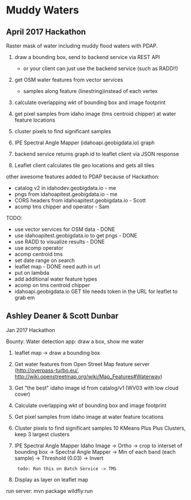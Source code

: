 # Muddy Waters
## April 2017 Hackathon

Raster mask of water including muddy flood waters with PDAP.

1. draw a bounding box, send to backend service via REST API
    - or your client can just use the backend service (such as RADD!!)

2. get OSM water features from vector services 
    - samples along feature (linestring)instead of each vertex

3. calculate overlapping wkt of bounding box and image footprint

4. get pixel samples from idaho image (tms centroid chipper) at water feature locations

5. cluster pixels to find significant samples

6. IPE Spectral Angle Mapper (idahoapi.geobigdata.io) graph

7. backend service returns graph id to leaflet client via JSON response

8. Leaflet client calculates tile geo locations and gets all tiles


other awesome features added to PDAP because of Hackathon:
- catalog v2 in idahodev.geobigdata.io - me
- pngs from idahoapitest.geobigdata.io - me
- CORS headers from idahoapitest.geobigdata.io - Scott
- acomp tms chipper and operator  - Sam

TODO:
- use vector services for OSM data - DONE
- use idahoapitest.geobigdata.io to get pngs - DONE
- use RADD to visualize results - DONE
- use acomp operator 
- acomp centroid tms
- set date range on search
- leaflet map - DONE need auth in url
- put on lambda
- add additional water feature types
- acomp on tms centroid chipper
- idahoapi.geobigdata.io GET tile needs token in the URL for leaflet to grab em


## Ashley Deaner & Scott Dunbar
Jan 2017 Hackathon

Bounty: Water detection app: draw a box, show me water	

1. leaflet map -> draw a bounding box 

2. Get water features from Open Street Map feature server (http://overpass-turbo.eu/, http://wiki.openstreetmap.org/wiki/Map_Features#Waterway)

3. Get "the best" idaho image id from catalog/v1 (WV03 with low cloud cover)

4. Calculate overlapping wkt of bounding box and image footprint

5. Get pixel samples from idaho image at water feature locations

6. Cluster pixels to find significant samples
        10 KMeans Plus Plus Clusters, keep 3 largest clusters
        
7. IPE Spectral Angle Mapper
        Idaho Image -> Ortho -> crop to interset of bounding box -> Spectral Angle Mapper -> Min of each band (each sample) -> Threshold (0.03) -> Invert
        
        todo: Run this on Batch Service -> TMS 

8. Display as layer on leaflet map


run server:
mvn package wildfly:run
